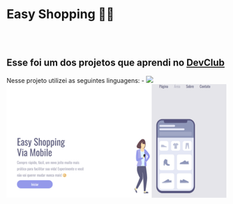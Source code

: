 <h1>Easy Shopping 🤳🏻</h1>
<br>
<br>
<h2>Esse foi um dos projetos que aprendi no <a href="https://rodolfomori.com.br/devclub">DevClub</a></h2>
<p>Nesse projeto utilizei as seguintes linguagens:
- <img src="https://img.shields.io/badge/HTML5-E34F26?style=for-the-badge&logo=html5&logoColor=white"
- <img src="https://img.shields.io/badge/CSS3-1572B6?style=for-the-badge&logo=css3&logoColor=white"
 E também, meu primeiro projeto com responsividade!</p>
<img src="assets/img projeto1git.png"/>

